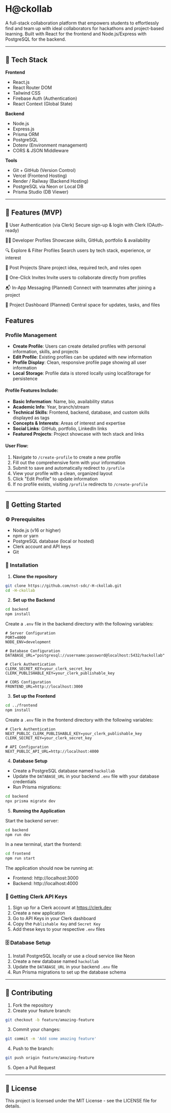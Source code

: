 # H@ckollab

A full-stack collaboration platform that empowers students to effortlessly find and team up with ideal collaborators for hackathons and project-based learning. Built with React for the frontend and Node.js/Express with PostgreSQL for the backend.

---

## 🔧 Tech Stack

**Frontend**

- React.js
- React Router DOM
- Tailwind CSS
- Firebase Auth (Authentication)
- React Context (Global State)

**Backend**

- Node.js
- Express.js
- Prisma ORM
- PostgreSQL
- Dotenv (Environment management)
- CORS & JSON Middleware

**Tools**

- Git + GitHub (Version Control)
- Vercel (Frontend Hosting)
- Render / Railway (Backend Hosting)
- PostgreSQL via Neon or Local DB
- Prisma Studio (DB Viewer)

---

## 📸 Features (MVP)

🔐 User Authentication (via Clerk)
Secure sign-up & login with Clerk (OAuth-ready)

🧑‍💻 Developer Profiles
Showcase skills, GitHub, portfolio & availability

🔍 Explore & Filter Profiles
Search users by tech stack, experience, or interest

📢 Post Projects
Share project idea, required tech, and roles open

🤝 One-Click Invites
Invite users to collaborate directly from profiles

📬 In-App Messaging (Planned)
Connect with teammates after joining a project

🧭 Project Dashboard (Planned)
Central space for updates, tasks, and files

## Features

### Profile Management

- **Create Profile**: Users can create detailed profiles with personal information, skills, and projects
- **Edit Profile**: Existing profiles can be updated with new information
- **Profile Display**: Clean, responsive profile page showing all user information
- **Local Storage**: Profile data is stored locally using localStorage for persistence

#### Profile Features Include:

- **Basic Information**: Name, bio, availability status
- **Academic Info**: Year, branch/stream
- **Technical Skills**: Frontend, backend, database, and custom skills displayed as tags
- **Concepts & Interests**: Areas of interest and expertise
- **Social Links**: GitHub, portfolio, LinkedIn links
- **Featured Projects**: Project showcase with tech stack and links

#### User Flow:

1. Navigate to `/create-profile` to create a new profile
2. Fill out the comprehensive form with your information
3. Submit to save and automatically redirect to `/profile`
4. View your profile with a clean, organized layout
5. Click "Edit Profile" to update information
6. If no profile exists, visiting `/profile` redirects to `/create-profile`

---

## 🚀 Getting Started

### ⚙️ Prerequisites

- Node.js (v16 or higher)
- npm or yarn
- PostgreSQL database (local or hosted)
- Clerk account and API keys
- Git

### 🔄 Installation

1. **Clone the repository**

```bash
git clone https://github.com/nst-sdc/-H-ckollab.git
cd -H-ckollab
```

2. **Set up the Backend**

```bash
cd backend
npm install
```

Create a `.env` file in the backend directory with the following variables:

```env
# Server Configuration
PORT=4000
NODE_ENV=development

# Database Configuration
DATABASE_URL="postgresql://username:password@localhost:5432/hackollab"

# Clerk Authentication
CLERK_SECRET_KEY=your_clerk_secret_key
CLERK_PUBLISHABLE_KEY=your_clerk_publishable_key

# CORS Configuration
FRONTEND_URL=http://localhost:3000
```

3. **Set up the Frontend**

```bash
cd ../frontend
npm install
```

Create a `.env` file in the frontend directory with the following variables:

```env
# Clerk Authentication
NEXT_PUBLIC_CLERK_PUBLISHABLE_KEY=your_clerk_publishable_key
CLERK_SECRET_KEY=your_clerk_secret_key

# API Configuration
NEXT_PUBLIC_API_URL=http://localhost:4000
```

4. **Database Setup**

- Create a PostgreSQL database named `hackollab`
- Update the `DATABASE_URL` in your backend `.env` file with your database credentials
- Run Prisma migrations:

```bash
cd backend
npx prisma migrate dev
```

5. **Running the Application**

Start the backend server:

```bash
cd backend
npm run dev
```

In a new terminal, start the frontend:

```bash
cd frontend
npm run start
```

The application should now be running at:

- Frontend: http://localhost:3000
- Backend: http://localhost:4000

### 🔑 Getting Clerk API Keys

1. Sign up for a Clerk account at https://clerk.dev
2. Create a new application
3. Go to API Keys in your Clerk dashboard
4. Copy the `Publishable Key` and `Secret Key`
5. Add these keys to your respective `.env` files

### 🗄️ Database Setup

1. Install PostgreSQL locally or use a cloud service like Neon
2. Create a new database named `hackollab`
3. Update the `DATABASE_URL` in your backend `.env` file
4. Run Prisma migrations to set up the database schema

---

## 🤝 Contributing

1. Fork the repository
2. Create your feature branch:

```bash
git checkout -b feature/amazing-feature
```

3. Commit your changes:

```bash
git commit -m 'Add some amazing feature'
```

4. Push to the branch:

```bash
git push origin feature/amazing-feature
```

5. Open a Pull Request

---

## 📝 License

This project is licensed under the MIT License - see the LICENSE file for details.
